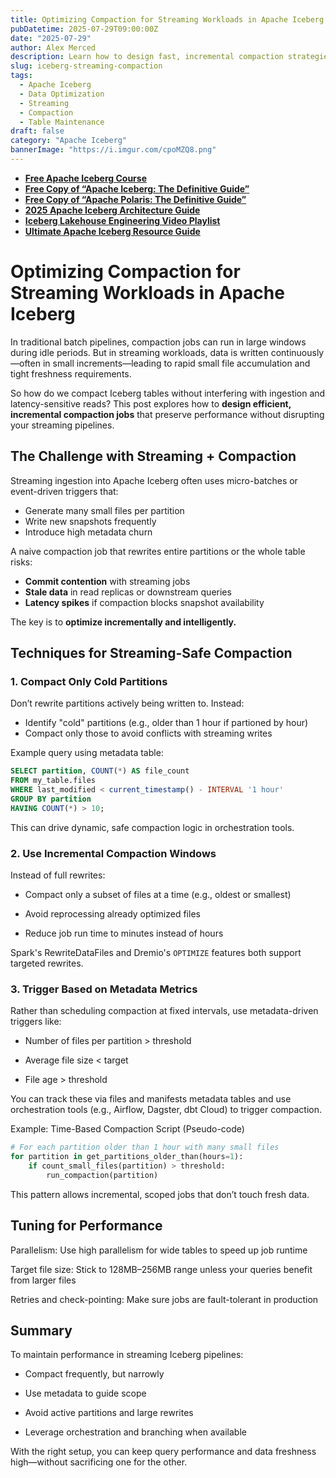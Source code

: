 ```yaml
---
title: Optimizing Compaction for Streaming Workloads in Apache Iceberg
pubDatetime: 2025-07-29T09:00:00Z
date: "2025-07-29"
author: Alex Merced
description: Learn how to design fast, incremental compaction strategies in Apache Iceberg to support high-throughput streaming pipelines without disrupting freshness or performance.
slug: iceberg-streaming-compaction
tags:
  - Apache Iceberg
  - Data Optimization
  - Streaming
  - Compaction
  - Table Maintenance
draft: false
category: "Apache Iceberg"
bannerImage: "https://i.imgur.com/cpoMZQ8.png"
---
```


- **[Free Apache Iceberg Course](https://hello.dremio.com/webcast-an-apache-iceberg-lakehouse-crash-course-reg.html?utm_source=ev_external_blog&utm_medium=influencer&utm_campaign=optimization_blogs&utm_content=alexmerced&utm_term=external_blog)**  
- **[Free Copy of “Apache Iceberg: The Definitive Guide”](https://hello.dremio.com/wp-apache-iceberg-the-definitive-guide-reg.html?utm_source=ev_external_blog&utm_medium=influencer&utm_campaign=optimization_blogs&utm_content=alexmerced&utm_term=external_blog)**  
- **[Free Copy of “Apache Polaris: The Definitive Guide”](https://hello.dremio.com/wp-apache-polaris-guide-reg.html?utm_source=ev_external_blog&utm_medium=influencer&utm_campaign=optimization_blogs&utm_content=alexmerced&utm_term=external_blog)**  
- **[2025 Apache Iceberg Architecture Guide](https://medium.com/data-engineering-with-dremio/2025-guide-to-architecting-an-iceberg-lakehouse-9b19ed42c9de)**  
- **[Iceberg Lakehouse Engineering Video Playlist](https://youtube.com/playlist?list=PLsLAVBjQJO0p0Yq1fLkoHvt2lEJj5pcYe&si=WTSnqjXZv6Glkc3y)**  
- **[Ultimate Apache Iceberg Resource Guide](https://medium.com/data-engineering-with-dremio/ultimate-directory-of-apache-iceberg-resources-e3e02efac62e)** 

# Optimizing Compaction for Streaming Workloads in Apache Iceberg

In traditional batch pipelines, compaction jobs can run in large windows during idle periods. But in streaming workloads, data is written continuously—often in small increments—leading to rapid small file accumulation and tight freshness requirements.

So how do we compact Iceberg tables without interfering with ingestion and latency-sensitive reads? This post explores how to **design efficient, incremental compaction jobs** that preserve performance without disrupting your streaming pipelines.

## The Challenge with Streaming + Compaction

Streaming ingestion into Apache Iceberg often uses micro-batches or event-driven triggers that:
- Generate many small files per partition
- Write new snapshots frequently
- Introduce high metadata churn

A naive compaction job that rewrites entire partitions or the whole table risks:
- **Commit contention** with streaming jobs
- **Stale data** in read replicas or downstream queries
- **Latency spikes** if compaction blocks snapshot availability

The key is to **optimize incrementally and intelligently.**

## Techniques for Streaming-Safe Compaction

### 1. **Compact Only Cold Partitions**

Don’t rewrite partitions actively being written to. Instead:
- Identify "cold" partitions (e.g., older than 1 hour if partioned by hour)
- Compact only those to avoid conflicts with streaming writes

Example query using metadata table:

```sql
SELECT partition, COUNT(*) AS file_count
FROM my_table.files
WHERE last_modified < current_timestamp() - INTERVAL '1 hour'
GROUP BY partition
HAVING COUNT(*) > 10;
```

This can drive dynamic, safe compaction logic in orchestration tools.

### 2. Use Incremental Compaction Windows
Instead of full rewrites:

- Compact only a subset of files at a time (e.g., oldest or smallest)

- Avoid reprocessing already optimized files

- Reduce job run time to minutes instead of hours

Spark's RewriteDataFiles and Dremio's `OPTIMIZE` features both support targeted rewrites.

### 3. Trigger Based on Metadata Metrics
Rather than scheduling compaction at fixed intervals, use metadata-driven triggers like:

- Number of files per partition > threshold

- Average file size < target

- File age > threshold

You can track these via files and manifests metadata tables and use orchestration tools (e.g., Airflow, Dagster, dbt Cloud) to trigger compaction.

Example: Time-Based Compaction Script (Pseudo-code)
```python
# For each partition older than 1 hour with many small files
for partition in get_partitions_older_than(hours=1):
    if count_small_files(partition) > threshold:
        run_compaction(partition)
```

This pattern allows incremental, scoped jobs that don’t touch fresh data.

## Tuning for Performance
Parallelism: Use high parallelism for wide tables to speed up job runtime

Target file size: Stick to 128MB–256MB range unless your queries benefit from larger files

Retries and check-pointing: Make sure jobs are fault-tolerant in production

## Summary
To maintain performance in streaming Iceberg pipelines:

- Compact frequently, but narrowly

- Use metadata to guide scope

- Avoid active partitions and large rewrites

- Leverage orchestration and branching when available

With the right setup, you can keep query performance and data freshness high—without sacrificing one for the other.